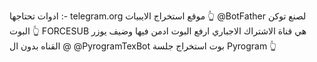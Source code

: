 ادوات تحتاجها :-
telegram.org
موقع استخراج الايبيات 👆
@BotFather 
لصنع توكن البوت 👆
FORCESUB  هي قناة الاشتراك الاجباري ارفع البوت ادمن فيها وضيف يوزر القناه بدون ال @
@PyrogramTexBot
بوت استخراج جلسة Pyrogram  👆

